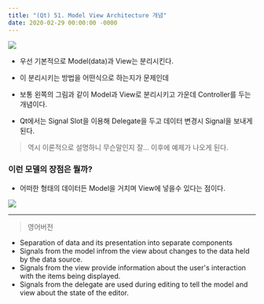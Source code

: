 ```yaml
---
title: "(Qt) 51. Model View Architecture 개념"
date: 2020-02-29 00:00:00 -0000
---
```


![](/file/image/qt-gdi-s6-51-image-1.png)

* 우선 기본적으로 Model(data)과 View는 분리시킨다.
* 이 분리시키는 방법을 어떤식으로 하는지가 문제인데
* 보통 왼쪽의 그림과 같이 Model과 View로 분리시키고 가운데 Controller를 두는 개념이다.

* Qt에서는 Signal Slot을 이용해 Delegate을 두고 데이터 변경시 Signal을 보내게 된다.

> 역시 이론적으로 설명하니 무슨말인지 잘... 이후에 예제가 나오게 된다.

### 이런 모델의 장점은 뭘까?

* 어떠한 형태의 데이터든 Model을 거치며 View에 넣을수 있다는 점이다.

![](/file/image/qt-gdi-s6-51-image-2.png)

---

> 영어버전

* Separation of data and its presentation into separate components
* Signals from the model infrom the view about changes to the data held by the data source.
* Signals from the view provide information about the user's interaction with the items being displayed.
* Signals from the delegate are used during editing to tell the model and view about the state of the editor.

